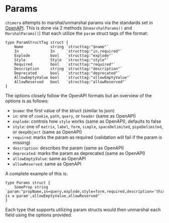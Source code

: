 # Params
`chimera` attempts to marshal/unmarshal params via the standards set in [OpenAPI](https://spec.openapis.org/oas/v3.1.0#parameter-object).
This is done via 2 methods (`UnmarshalParams()` and `MarshalParams()`) that each utilize the `param` struct tags of the format:
```golang
type ParamStructTag struct {
	Name            string `structtag:"$name"`
	In              In     `structtag:"in,required"`
	Explode         bool   `structtag:"explode"`
	Style           Style  `structtag:"style"`
	Required        bool   `structtag:"required"`
	Description     string `structtag:"description"`
	Deprecated      bool   `structtag:"deprecated"`
	AllowEmptyValue bool   `structtag:"allowEmptyValue"`
	AllowReserved   bool   `structtag:"allowReserved"`
}
```
The options closely follow the OpenAPI formats but an overview of the options is as follows:
- `$name`: the first value of the struct (similar to json)
- `in`: one of `cookie`, `path`, `query`, or `header` (same as OpenAPI)
- `explode`: controls how `style` works (same as OpenAPI), defaults to false
- `style`: one of `matrix`, `label`, `form`, `simple`, `spaceDelimited`, `pipeDelimited`, or `deepObject` (same as OpenAPI)
- `required`: marks the param as required (validation will fail if the param is missing)
- `description`: describes the param (same as OpenAPI)
- `deprecated`: marks the param as deprecated  (same as OpenAPI)
- `allowEmptyValue`: same as OpenAPI
- `allowReserved`: same as OpenAPI

A complete example of this is:
```golang
type Params struct {
    SomeProp string `param:"propName,in=query,explode,style=form,required,description='this is a param',allowEmptyValue,allowReserved"`
}
```
Each type that supports utilizing param structs would then unmarshal each field using the options provided.